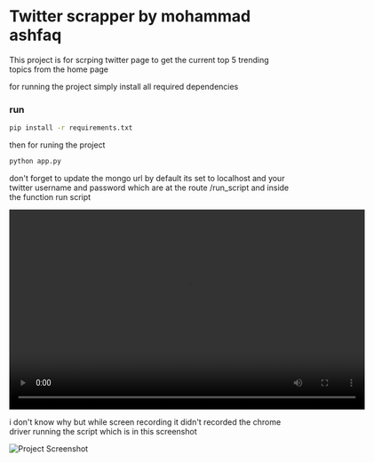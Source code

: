 # Twitter scrapper by mohammad ashfaq
This project is for scrping twitter page to get the current top 5 trending topics from the home page 

for running the project simply install all required dependencies 

###  run 
```bash
pip install -r requirements.txt
```

then for runing the project  

```bash
python app.py
```

don't forget to update the mongo url by default its set to localhost and your twitter username and password which are at the route /run_script and inside the function run script 

<video width="640" height="360" controls>
  <source src="video.mp4" type="video/mp4">
  Your browser does not support the video tag.
</video>

i don't know why but while screen recording it didn't recorded the chrome driver running the script which is in this screenshot

![Project Screenshot](screenshot.png)


